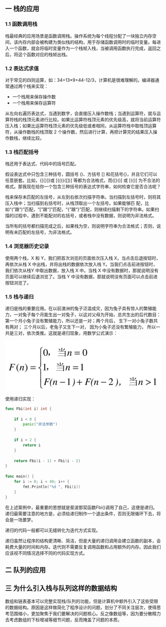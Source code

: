 ## 一 栈的应用

### 1.1 函数调用栈

栈最经典的应用场景是函数调用栈。操作系统为每个线程分配了一块独立内存空间，该内存内部会被构建为类似栈的结构，用于存储函数调用时的临时变量。每进入一个函数，就会将临时变量作为一个栈帧入栈，当被调用函数执行完成，返回之后，将这个函数对应的栈帧出栈。  

### 1.2 表达式求值

对于常见的四则运算，如：34+13*9+44-12/3，计算机是很难理解的。编译器通常通过两个栈来实现：
- 一个栈用来保存操作数
- 一个栈用来保存运算符

从左向右遍历表达式，当遇到数字，会直接压入操作数栈；当遇到运算符，就与运算符栈的栈顶元素进行比较。如果比运算符栈顶元素的优先级高，就将当前运算符压入栈；如果比运算符栈顶元素的优先级低或者相同，从运算符栈中取栈顶运算符，从操作数栈的栈顶取 2 个操作数，然后进行计算，再把计算完的结果压入操作数栈，继续比较。  

### 1.3 栈匹配括号

栈还用于表达式、代码中的括号匹配。  

假设表达式中只包含三种括号，圆括号 ()、方括号 [] 和花括号{}，并且它们可以任意嵌套。比如，{[{}]}或 [{()}([])] 等都为合法格式，而{[}()] 或 [({)] 为不合法的格式。那我现在给你一个包含三种括号的表达式字符串，如何检查它是否合法呢？  

栈来保存未匹配的左括号，从左到右依次扫描字符串。当扫描到左括号时，则将其压入栈中；当扫描到右括号时，从栈顶取出一个左括号。如果能够匹
配，比如“(”跟“)”匹配，“[”跟“]”匹配，“{”跟“}”匹配，则继续扫描剩下的字符串。如果扫描的过程中，遇到不能配对的右括号，或者栈中没有数据，则说明为非法格式。  

当所有的括号都扫描完成之后，如果栈为空，则说明字符串为合法格式；否则，说明有未匹配的左括号，为非法格式。

### 1.4 浏览器历史记录

使用两个栈，X 和 Y，我们把首次浏览的页面依次压入栈 X，当点击后退按钮时，再依次从栈 X 中出栈，并将出栈的数据依次放入栈 Y。当我们点击前进按钮时，我们依次从栈Y 中取出数据，放入栈 X 中。当栈 X 中没有数据时，那就说明没有页面可以继续后退浏览了。当栈 Y 中没有数据，那就说明没有页面可以点击前进按钮浏览了。

### 1.5 栈与递归

递归是栈的重要应用。在以前澳洲的兔子泛滥成灾，因为兔子具有惊人的繁殖能力，一对兔子每个月能生出一对兔子，以这对父母为开始，总共生出的后代数目：第一个月小兔子没有繁殖能力，所以还是一对；两个月后， 生下一对小兔子数共有两对； 三个月以后，老兔子又生下一对， 因为小兔子还没有繁殖能力， 所以一共是三对，依次类推。这就是递归现象，用数学公式演示：  

![](../images/structure/stack-04.png)   

使用递归实现： 
```go
func Fbi(int i) int {

    if i < 0 {
        panic("非法参数")
    }

    if i < 2 {
        return i
    }

    return Fbi(i - 1) + Fbi(i - 2)
}

func main() {
    for i := 0; i < 40; i++ {
        fmt.Println("%d ", Fbi(i))
    }
}
```

在上述案例中，最重要的思想就是斐波那契函数Fbi()调用了自己，这便是递归。递归最需要注意的地方是，必须给递归制作一个退出条件，否则无限循环下去，将会是一场噩梦。  

递归的代码一般都可以无缝转化为迭代方式实现。  

递归虽然让程序的结构更清晰、简洁，但是大量的递归调用会建立函数的副本，会耗费大量的时间和内存。迭代则不需要反复调用函数和占用额外的内存。因此我们应该视不同情况选择不同的代码实现方式。  

## 二 队列的应用 


## 三 为什么引入栈与队列这样的数据结构

数组和链表基本可以完整实现栈/队列的功能，但是计算机中额外引入了这些受限的数据结构。原因是这样做简化了程序设计的问题，划分了不同关注层次，使得思考范围缩小，更加聚焦于我们要解决的问题核心。反之像数组等，因为要分散精力去考虑数组的下标增减等细节问题，反而掩盖了问题的本质。  
